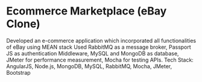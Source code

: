 # Ecommerce Marketplace (eBay Clone)
Developed an e-commerce application which incorporated all functionalities of eBay using MEAN stack
Used RabbitMQ as a message broker, Passport JS as authentication Middleware, MySQL and MongoDB as database, JMeter for performance measurement, Mocha for testing APIs.
Tech Stack: AngularJS, Node.js, MongoDB, MySQL, RabbitMQ, Mocha, JMeter, Bootstrap
